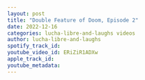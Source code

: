 ```yaml
---
layout: post
title: "Double Feature of Doom, Episode 2"
date: 2022-12-16
categories: lucha-libre-and-laughs videos
author: lucha-libre-and-laughs
spotify_track_id: 
youtube_video_id: ERiZiR1ADXw
apple_track_id: 
youtube_metadata: 
---
```

